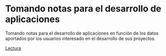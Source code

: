 # Tomando notas para el desarrollo de aplicaciones

Tomando notas para el desarrollo de aplicaciones en función de los datos aportados por los usuarios interesado en el desarrollo de sus proyectos.

[Lectura][doc]

[doc]:docs "Ir al documento"